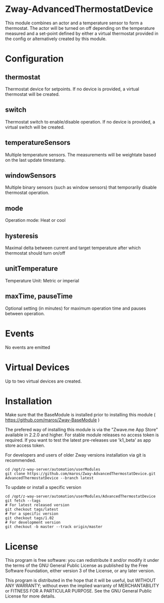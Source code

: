 # Zway-AdvancedThermostatDevice

This module combines an actor and a temperature sensor to form a thermostat. 
The actor will be turned on off depending on the temperature measured and a 
set-point defined by either a virtual thermostat provided in the config
or alternatively created by this module.

# Configuration

## thermostat

Thermostat device for setpoints. If no device is provided, a virtual 
thermostat will be created.

## switch

Thermostat switch to enable/disable operation. If no device is provided, a 
virtual switch will be created.

## temperatureSensors

Multiple temperature sensors. The measurements will be weightate based on 
the last update timestamp.

## windowSensors

Multiple binary sensors (such as window sensors) that temporarily disable
thermostat operation.

## mode

Operation mode: Heat or cool

## hysteresis

Maximal delta between current and target temperature after which thermostat 
should turn on/off

## unitTemperature

Temperature Unit: Metric or imperial

## maxTime, pauseTime

Optional setting (in minutes) for maximum operation time and pauses between
operation.

# Events

No events are emitted

# Virtual Devices

Up to two virtual devices are created.

# Installation

Make sure that the BaseModule is installed prior to installing this module 
( https://github.com/maros/Zway-BaseModule )

The prefered way of installing this module is via the "Zwave.me App Store"
available in 2.2.0 and higher. For stable module releases no access token is 
required. If you want to test the latest pre-releases use 'k1_beta' as 
app store access token.

For developers and users of older Zway versions installation via git is 
recommended.

```shell
cd /opt/z-way-server/automation/userModules
git clone https://github.com/maros/Zway-AdvancedThermostatDevice.git AdvancedThermostatDevice --branch latest
```

To update or install a specific version
```shell
cd /opt/z-way-server/automation/userModules/AdvancedThermostatDevice
git fetch --tags
# For latest released version
git checkout tags/latest
# For a specific version
git checkout tags/1.02
# For development version
git checkout -b master --track origin/master
```

# License

This program is free software: you can redistribute it and/or modify
it under the terms of the GNU General Public License as published by
the Free Software Foundation, either version 3 of the License, or any 
later version.

This program is distributed in the hope that it will be useful,
but WITHOUT ANY WARRANTY; without even the implied warranty of
MERCHANTABILITY or FITNESS FOR A PARTICULAR PURPOSE. See the
GNU General Public License for more details.
